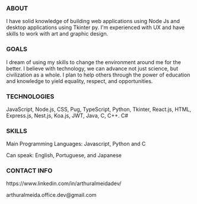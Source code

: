 ### ABOUT
I have solid knowledge of building web applications using Node Js and desktop applications using Tkinter py.
I'm experienced with UX and have skills to work with art and graphic design.
### GOALS
I dream of using my skills to change the environment around me for the better. I believe with technology, we can advance not just science, but civilization as a whole. I plan to help others through the power of education and knowledge to yield equality, respect, and opportunities.
### TECHNOLOGIES
JavaScript, Node.js, CSS, Pug, TypeScript, Python, Tkinter, React.js, HTML, Express.js, Nest.js, Koa.js, JWT, Java, C, C++. C#
### SKILLS
<p>Main Programming Languages: Javascript, Python and C<p>
<p>Can speak: English, Portuguese, and Japanese<p>
 
### CONTACT INFO
<p>https://www.linkedin.com/in/arthuralmeidadev/<p>
<p>arthuralmeida.office.dev@gmail.com<p>

<!--
**arthuralmeidadev/arthuralmeidadev** is a ✨ _special_ ✨ repository because its `README.md` (this file) appears on your GitHub profile.

Here are some ideas to get you started:

- 🔭 I’m currently working on ...
- 🌱 I’m currently learning ...
- 👯 I’m looking to collaborate on ...
- 🤔 I’m looking for help with ...
- 💬 Ask me about ...
- 📫 How to reach me: ...
- 😄 Pronouns: ...
- ⚡ Fun fact: ...
-->
